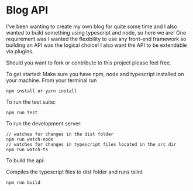 # Blog API 

I've been wanting to create my own blog for quite some time and I also wanted to build something
using typescript and node, so here we are!  One requirement was I wanted the flexibility to 
use any front-end framework so building an API was the logical choice! I also want the API 
to be extendable via plugins.

Should you want to fork or contribute to this project please feel free.  

To get started:
  Make sure you have npm, node and typescript installed on your machine.
  From your terminal run 
  ```
  npm install or yarn install
  ```
To run the test suite:
```
npm run test
```
To run the development server:
```
// watches for changes in the dist folder
npm run watch-node
// watches for changes in typescript files located in the src dir
npm run watch-ts
```

To build the api:

Compiles the typescript files to dist folder and runs tslint
```
npm run build
```
